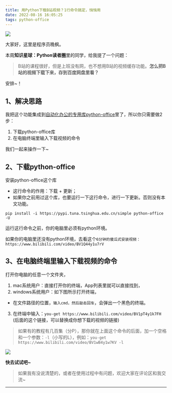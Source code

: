 ```yaml
---
title: 用Python下载B站视频？1行命令搞定，悄悄用
date: 2022-08-16 16:05:25
tags: python-office
---
```




![](https://www.python-office.com/api/img-cdn/python-office/you-get/cover.jpg)

大家好，这里是程序员晚枫。

本周**知识星球：Python读者圈**里的同学，给我提了一个问题：
> B站的课程很好，但是上班没有网，也不想用B站的视频缓存功能。**怎么把B站的视频下载下来，存到百度网盘里看？**

安排~！

## 1、解决思路

我把这个功能集成到[自动化办公的专用库python-office](http://t.cn/A6aWzuyn)里了，所以你只需要做2步：

1. 下载python-office库
2. 在电脑终端里输入下载视频的命令

我们一起来操作一下~
<!-- more -->

## 2、下载python-office

安装python-office这个库

- 这行命令的作用：下载 + 更新；
- 如果你之前用过这个库，也要运行一下这行命令，进行一下更新。否则没有本文功能。

```
pip install -i https://pypi.tuna.tsinghua.edu.cn/simple python-office -U
```

运行这行命令之前，你的电脑里必须有python环境。

如果你的电脑里还没有python环境，去看这个``6分钟的傻瓜式安装视频：https://www.bilibili.com/video/BV1Q44y1u7rV``

## 3、在电脑终端里输入下载视频的命令
打开你电脑的任意一个文件夹，
1. mac系统用户：直接打开你的终端，App列表里就可以直接找到，
2. windows系统用户：如下图所示打开终端，
  - 在文件路径的位置，``输入cmd，然后敲击回车``，会弹出一个黑色的终端。
3. 在终端中输入：``you-get https://www.bilibili.com/video/BV1pT4y1k7FH`` (后面的这个链接，可以替换成你想下载的视频的链接)

> 如果有的教程有几百集（分P），那你就在上面这个命令的后面，加一个空格和一个参数：``-l``（小写的L），例如：``you-get https://www.bilibili.com/video/BV1wB4y1w7KV -l``

![](https://www.python-office.com/api/img-cdn/python-office/you-get/cmd.jpg)


**快去试试吧~**

> 如果我有没说清楚的，或者在使用过程中有问题，欢迎大家在评论区和我交流~

----